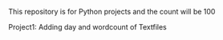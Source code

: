 This repository is for Python projects and the count will be 100

Project1: Adding day and wordcount of Textfiles